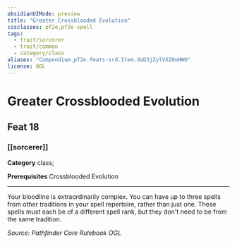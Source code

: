 ```yaml
---
obsidianUIMode: preview
title: "Greater Crossblooded Evolution"
cssclasses: pf2e,pf2e-spell
tags:
  - trait/sorcerer
  - trait/common
  - category/class
aliases: "Compendium.pf2e.feats-srd.Item.doD3jZylVXZ0oHWO"
license: OGL
---
```

# Greater Crossblooded Evolution
## Feat 18
### [[sorcerer]]

**Category** class; 



**Prerequisites** Crossblooded Evolution
* * *
Your bloodline is extraordinarily complex. You can have up to three spells from other traditions in your spell repertoire, rather than just one. These spells must each be of a different spell rank, but they don't need to be from the same tradition.

*Source: Pathfinder Core Rulebook*
*OGL*